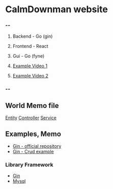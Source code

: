 # CalmDownman website

### -- 
1. Backend - Go (gin)
2. Frontend - React
3. Gui - Go (fyne)

1. [Example Video 1](https://www.youtube.com/watch?v=ZkWQgpgCJ4k&t=400s)
2. [Example Video 2](https://www.youtube.com/watch?v=ZkWQgpgCJ4k&t=390s)

### -- 

## World Memo file 

[Entity](./entity/helloworld_entity.go)
[Controller](./controller/helloworld_controller.go)
[Service](./service/helloworld_service.go)

## Examples, Memo 

- [Gin - official repository](https://github.com/gin-gonic/gin#quick-start)
- [Gin - Crud example](https://gist.github.com/rsj217/26492af115a083876570f003c64df118#file-golang-gin-mysql-curd-go-L99)

### Library Framework

- [Gin](https://pkg.go.dev/github.com/gin-gonic/gin@v1.8.1#section-readme)
- [Mysql](https://pkg.go.dev/github.com/go-sql-driver/mysql@v1.6.0#section-readme)
